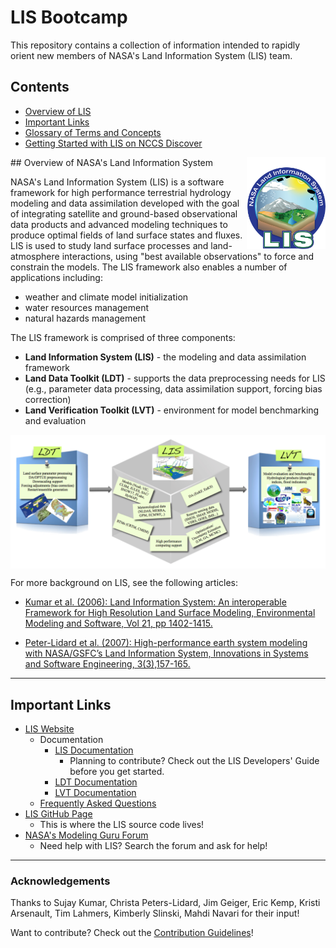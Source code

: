 # LIS Bootcamp

This repository contains a collection of information intended to rapidly orient new members of NASA's Land Information System (LIS) team. <!--just team members or new users altogether?-->

## Contents

* [Overview of LIS](#overview-of-nasas-land-information-system)
* [Important Links](#important-links)
* [Glossary of Terms and Concepts](docs/LIS-glossary.md)
* [Getting Started with LIS on NCCS Discover](docs/LIS-on-NCCS-discover.md)

<img src='images/LIS_logo-FINAL.png' width='25%' align='right'>
## Overview of NASA's Land Information System

NASA's Land Information System (LIS) is a software framework for high performance terrestrial hydrology modeling and data assimilation developed with the goal of integrating satellite and ground-based observational data products and advanced modeling techniques to produce optimal fields of land surface states and fluxes. LIS is used to study land surface processes and land-atmosphere interactions, using "best available observations" to force and constrain the models. The LIS framework also enables a number of applications including:

* weather and climate model initialization
* water resources management
* natural hazards management

The LIS framework is comprised of three components:

* **Land Information System (LIS)** - the modeling and data assimilation framework
* **Land Data Toolkit (LDT)** - supports the data preprocessing needs for LIS (e.g., parameter data processing, data assimilation support, forcing bias correction)
* **Land Verification Toolkit (LVT)** - environment for model benchmarking and evaluation

<img src='images/LIS-components.png' align='center'>

<!--expand this section -->

For more background on LIS, see the following articles:

<!-- add links -->
* [Kumar et al. (2006): Land Information System: An interoperable Framework for High Resolution Land Surface Modeling, Environmental Modeling and Software, Vol 21, pp 1402-1415.](http://prhouser.com/houser_files/Kumar2006.pdf)

* [Peter-Lidard et al. (2007): High-performance earth system modeling with NASA/GSFC’s Land Information System, Innovations in Systems and Software Engineering, 3(3),157-165.](http://prhouser.com/houser_files/LIS2007.pdf)

-----

## Important Links

* [LIS Website](https://lis.gsfc.nasa.gov/)
    * Documentation
        * [LIS Documentation](https://lis.gsfc.nasa.gov/documentation/lis)
            * Planning to contribute? Check out the LIS Developers' Guide before you get started.
        * [LDT Documentation](https://lis.gsfc.nasa.gov/documentation/ldt)
        * [LVT Documentation](https://lis.gsfc.nasa.gov/documentation/lvt)
    * [Frequently Asked Questions](https://lis.gsfc.nasa.gov/faq-page)
* [LIS GitHub Page](https://github.com/NASA-LIS)
    * This is where the LIS source code lives!
* [NASA's Modeling Guru Forum](https://modelingguru.nasa.gov/community/atmospheric/lis)
    * Need help with LIS? Search the forum and ask for help!

-----

### Acknowledgements

<!--Did you contribute? Don't forget to add your name below!-->

Thanks to Sujay Kumar, Christa Peters-Lidard, Jim Geiger, Eric Kemp, Kristi Arsenault, Tim Lahmers, Kimberly Slinski, Mahdi Navari for their input!

Want to contribute? Check out the [Contribution Guidelines](contribution-guidelines.md)!
